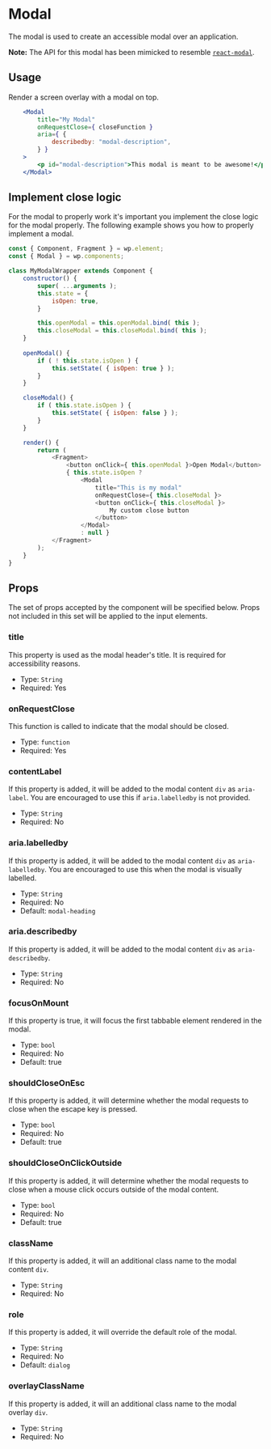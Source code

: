 # Modal

The modal is used to create an accessible modal over an application.

**Note:** The API for this modal has been mimicked to resemble [`react-modal`](https://github.com/reactjs/react-modal).

## Usage

Render a screen overlay with a modal on top.
```jsx
	<Modal
		title="My Modal"
		onRequestClose={ closeFunction }
		aria={ {
		    describedby: "modal-description",
		} }
	>
		<p id="modal-description">This modal is meant to be awesome!</p>
	</Modal>
```

## Implement close logic

For the modal to properly work it's important you implement the close logic for the modal properly. The following example shows you how to properly implement a modal.

```js
const { Component, Fragment } = wp.element;
const { Modal } = wp.components;

class MyModalWrapper extends Component {
	constructor() {
		super( ...arguments );
		this.state = {
			isOpen: true,
		}

		this.openModal = this.openModal.bind( this );
		this.closeModal = this.closeModal.bind( this );
	}
	
	openModal() {
		if ( ! this.state.isOpen ) {
			this.setState( { isOpen: true } );
		}
	}

	closeModal() {
		if ( this.state.isOpen ) {
			this.setState( { isOpen: false } );
		}
	}

	render() {
		return (
			<Fragment>
				<button onClick={ this.openModal }>Open Modal</button>
				{ this.state.isOpen ?
					<Modal
						title="This is my modal"
						onRequestClose={ this.closeModal }>
						<button onClick={ this.closeModal }>
						    My custom close button
						</button>
					</Modal> 
					: null }
			</Fragment>
		);
	}
}
```

## Props

The set of props accepted by the component will be specified below.
Props not included in this set will be applied to the input elements.

### title

This property is used as the modal header's title. It is required for accessibility reasons.

- Type: `String`
- Required: Yes

### onRequestClose

This function is called to indicate that the modal should be closed.

- Type: `function`
- Required: Yes

### contentLabel

If this property is added, it will be added to the modal content `div` as `aria-label`.
You are encouraged to use this if `aria.labelledby` is not provided.

- Type: `String`
- Required: No

### aria.labelledby

If this property is added, it will be added to the modal content `div` as `aria-labelledby`.
You are encouraged to use this when the modal is visually labelled.

- Type: `String`
- Required: No
- Default: `modal-heading`

### aria.describedby

If this property is added, it will be added to the modal content `div` as `aria-describedby`.

- Type: `String`
- Required: No

### focusOnMount

If this property is true, it will focus the first tabbable element rendered in the modal.

- Type: `bool`
- Required: No
- Default: true

### shouldCloseOnEsc

If this property is added, it will determine whether the modal requests to close when the escape key is pressed. 

- Type: `bool`
- Required: No
- Default: true

### shouldCloseOnClickOutside

If this property is added, it will determine whether the modal requests to close when a mouse click occurs outside of the modal content.

- Type: `bool`
- Required: No
- Default: true

### className

If this property is added, it will an additional class name to the modal content `div`.

- Type: `String`
- Required: No

### role

If this property is added, it will override the default role of the modal.

- Type: `String`
- Required: No
- Default: `dialog`

### overlayClassName

If this property is added, it will an additional class name to the modal overlay `div`.

- Type: `String`
- Required: No
